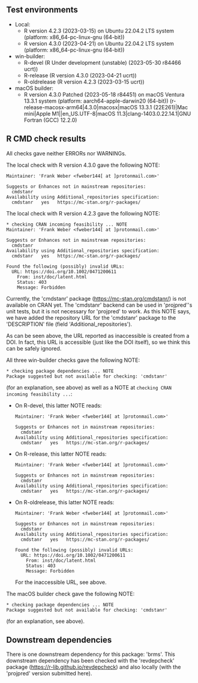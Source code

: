 ## Test environments

* Local:
    + R version 4.2.3 (2023-03-15) on Ubuntu 22.04.2 LTS system (platform:
      x86_64-pc-linux-gnu (64-bit))
    + R version 4.3.0 (2023-04-21) on Ubuntu 22.04.2 LTS system (platform:
      x86_64-pc-linux-gnu (64-bit))
* win-builder:
    + R-devel (R Under development (unstable) (2023-05-30 r84466 ucrt))
    + R-release (R version 4.3.0 (2023-04-21 ucrt))
    + R-oldrelease (R version 4.2.3 (2023-03-15 ucrt))
* macOS builder:
    + R version 4.3.0 Patched (2023-05-18 r84451) on macOS Ventura 13.3.1 system
      (platform: aarch64-apple-darwin20 (64-bit))
      (r-release-macosx-arm64|4.3.0|macosx|macOS 13.3.1 (22E261)|Mac mini|Apple
      M1||en_US.UTF-8|macOS 11.3|clang-1403.0.22.14.1|GNU Fortran (GCC) 12.2.0)

## R CMD check results

All checks gave neither ERRORs nor WARNINGs.

The local check with R version 4.3.0 gave the following NOTE:
    
    Maintainer: 'Frank Weber <fweber144[ at ]protonmail.com>'
    
    Suggests or Enhances not in mainstream repositories:
      cmdstanr
    Availability using Additional_repositories specification:
      cmdstanr   yes   https://mc-stan.org/r-packages/

The local check with R version 4.2.3 gave the following NOTE:

    * checking CRAN incoming feasibility ... NOTE
    Maintainer: 'Frank Weber <fweber144[ at ]protonmail.com>'
    
    Suggests or Enhances not in mainstream repositories:
      cmdstanr
    Availability using Additional_repositories specification:
      cmdstanr   yes   https://mc-stan.org/r-packages/
    
    Found the following (possibly) invalid URLs:
      URL: https://doi.org/10.1002/0471200611
        From: inst/doc/latent.html
        Status: 403
        Message: Forbidden

Currently, the 'cmdstanr' package (<https://mc-stan.org/cmdstanr/>) is not
available on CRAN yet. The 'cmdstanr' backend can be used in 'projpred''s unit
tests, but it is not necessary for 'projpred' to work. As this NOTE says, we
have added the repository URL for the 'cmdstanr' package to the 'DESCRIPTION'
file (field 'Additional_repositories').

As can be seen above, the URL reported as inaccessible is created from a DOI. In
fact, this URL is accessible (just like the DOI itself), so we think this can be
safely ignored.

All three win-builder checks gave the following NOTE:

    * checking package dependencies ... NOTE
    Package suggested but not available for checking: 'cmdstanr'

(for an explanation, see above) as well as a NOTE at `checking CRAN incoming
feasibility ...`:

* On R-devel, this latter NOTE reads:
    
    ```
    Maintainer: 'Frank Weber <fweber144[ at ]protonmail.com>'
    
    Suggests or Enhances not in mainstream repositories:
      cmdstanr
    Availability using Additional_repositories specification:
      cmdstanr   yes   https://mc-stan.org/r-packages/
    ```

* On R-release, this latter NOTE reads:
    
    ```
    Maintainer: 'Frank Weber <fweber144[ at ]protonmail.com>'
    
    Suggests or Enhances not in mainstream repositories:
      cmdstanr
    Availability using Additional_repositories specification:
      cmdstanr   yes   https://mc-stan.org/r-packages/
    ```

* On R-oldrelease, this latter NOTE reads:
    
    ```
    Maintainer: 'Frank Weber <fweber144[ at ]protonmail.com>'
    
    Suggests or Enhances not in mainstream repositories:
      cmdstanr
    Availability using Additional_repositories specification:
      cmdstanr   yes   https://mc-stan.org/r-packages/
    
    Found the following (possibly) invalid URLs:
      URL: https://doi.org/10.1002/0471200611
        From: inst/doc/latent.html
        Status: 403
        Message: Forbidden
    ```
    
    For the inaccessible URL, see above.

The macOS builder check gave the following NOTE:

    * checking package dependencies ... NOTE
    Package suggested but not available for checking: 'cmdstanr'

(for an explanation, see above).

## Downstream dependencies

There is one downstream dependency for this package: 'brms'. This downstream
dependency has been checked with the 'revdepcheck' package
(<https://r-lib.github.io/revdepcheck>) and also locally (with the 'projpred'
version submitted here).
